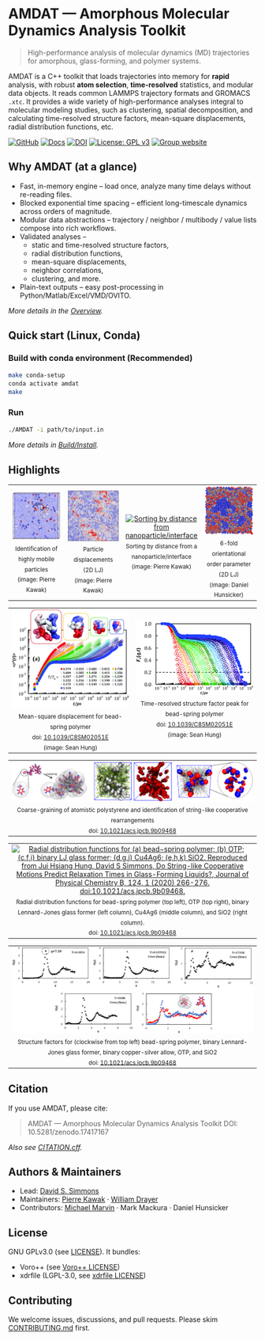 # AMDAT — Amorphous Molecular Dynamics Analysis Toolkit

> High-performance analysis of molecular dynamics (MD) trajectories for amorphous, glass-forming, and polymer systems.

AMDAT is a C++ toolkit that loads trajectories into memory for **rapid** analysis, with robust **atom selection**, **time-resolved** statistics, and modular data objects.
It reads common LAMMPS trajectory formats and GROMACS `.xtc`.
It provides a wide variety of high-performance analyses integral to molecular modeling studies, such as clustering, spatial decomposition, and calculating time-resolved structure factors, mean-square displacements, radial distribution functions, etc.

[![GitHub](https://img.shields.io/badge/GitHub-AMDAT-181717?logo=github&logoColor=white)](https://github.com/dssimmons-codes/AMDAT)
[![Docs](https://img.shields.io/badge/docs-website-blue)](https://dssimmons-codes.github.io/AMDAT/)
[![DOI](https://zenodo.org/badge/DOI/10.5281/zenodo.17417167.svg)](https://doi.org/10.5281/zenodo.17417167)
[![License: GPL v3](https://img.shields.io/badge/License-GPLv3-blue.svg)](LICENSE)
[![Group website](https://img.shields.io/badge/Group%20website-Simmons%20Research%20Group-4285F4?logo=google&logoColor=white)](https://sites.google.com/view/simmonsresearchgroup/software)

## Why AMDAT (at a glance)

* Fast, in-memory engine – load once, analyze many time delays without re-reading files.
* Blocked exponential time spacing – efficient long-timescale dynamics across orders of magnitude.
* Modular data abstractions – trajectory / neighbor / multibody / value lists compose into rich workflows.
* Validated analyses –
  * static and time-resolved structure factors,
  * radial distribution functions,
  * mean-square displacements,
  * neighbor correlations,
  * clustering, and more.
* Plain-text outputs – easy post-processing in Python/Matlab/Excel/VMD/OVITO.

*More details in the [Overview](Manual/overview.md).*

## Quick start (Linux, Conda)

### Build with conda environment (Recommended)
```bash
make conda-setup
conda activate amdat
make
```

### Run
```bash
./AMDAT -i path/to/input.in
```

*More details in [Build/Install](Manual/making_amdat.md).*

## Highlights

<table>
  <tr>
    <td align="center" width="25%">
      <a href="Manual/displacement_list.md">
        <img src="Manual/assets/highlights/mobile_particles.png" alt="Identification of highly mobile particles" width="100%">
      </a><br/>
      <sub>Identification of highly mobile particles<br/>(image: Pierre Kawak)</sub>
    </td>
    <td align="center" width="25%">
      <a href="Manual/displacement_list.md">
        <img src="Manual/assets/highlights/displacements_2d.png" alt="Particle displacements in 2D LJ" width="100%">
      </a><br/>
      <sub>Particle displacements (2D LJ)<br/>(image: Pierre Kawak)</sub>
    </td>
    <td align="center" width="25%">
      <a href="Manual/create_bin_list.md">
        <img src="Manual/assets/highlights/color_by_distance.png" alt="Sorting by distance from nanoparticle/interface" width="100%">
      </a><br/>
      <sub>Sorting by distance from a nanoparticle/interface<br/>(image: Pierre Kawak)</sub>
    </td>
    <td align="center" width="25%">
      <a href="Manual/n_fold.md">
        <img src="Manual/assets/highlights/2d_hexatic.png" alt="6-fold orientational order parameter in 2D LJ" width="100%">
      </a><br/>
      <sub>6-fold orientational order parameter (2D LJ)<br/>(image: Daniel Hunsicker)</sub>
    </td>
  </tr>
</table>

<table>
  <tr>
    <td align="center" width="50%">
      <a href="Manual/msd.md">
        <img src="Manual/assets/highlights/msd.jpg" alt="Mean-squre displacments for a bead-spring polymer (image by Sean Hung, adapted from  Hung, Patra, Meenakshisundaram, Mangalara, Simmons, Soft Matter, 15 (2019) 1223-1242. doi: 10.1039/C8SM02051E." width="100%">
      </a><br/>
      <sub>
        Mean-square displacement for bead-spring polymer<br/>
        doi: <a href="https://doi.org/10.1039/C8SM02051E">10.1039/C8SM02051E</a><br/>
        (image: Sean Hung)
      </sub>
    </td>
    <td align="center" width="50%">
      <a href="Manual/isfs.md">
        <img src="Manual/assets/highlights/isfs.gif" alt="Intermediate scattering functions for a bead-spring polymer (image by Sean Hung, adapted from  Hung, Patra, Meenakshisundaram, Mangalara, Simmons, Soft Matter, 15 (2019) 1223-1242. doi: 10.1039/C8SM02051E." width="100%">
      </a><br/>
      <sub>
        Time-resolved structure factor peak for bead-spring polymer<br/>
        doi: <a href="https://doi.org/10.1039/C8SM02051E">10.1039/C8SM02051E</a><br/>
        (image: Sean Hung)
      </sub>
    </td>
  </tr>
</table>

<table>
  <tr>
    <td align="center" width="100%">
      <a href="Manual/overview.md">
        <img src="Manual/assets/highlights/cg_map.png" alt="AMDAT-based post-simulation mapping of atomistic polystyrene repeat units to segmental center of mass calculations (left), and identificiation of string-like cooperative rearrangements (a la doi.org/10.1103/PhysRevLett.80.2338) (middle two), visualized across two timesteps (red and blue in right image).  Images by Sean Hung. Computed for simulations reported in Jui Hsiang Hung, David S Simmons, Do String-like Cooperative Motions Predict Relaxation Times in Glass-Forming Liquids?, Journal of Physical Chemistry B, 124, 1 (2020) 266-276. doi: 10.1021/acs.jpcb.9b09468." width="100%">
      </a><br/>
      <sub>
        Coarse-graining of atomistic polystyrene and identification of string-like cooperative rearrangements<br/>
        doi: <a href="https://doi.org/10.1021/acs.jpcb.9b09468">10.1021/acs.jpcb.9b09468</a>
      </sub>
    </td>
  </tr>
</table>

<table>
  <tr>
    <td align="center" width="100%">
      <a href="Manual/overview.md">
        <img src="Manual/assets/highlights/string_rdf.png" alt="Radial distribution functions for (a) bead−spring polymer; (b) OTP; (c,f,i) binary LJ glass former; (d,g,j) Cu4Ag6; (e,h,k) SiO2. Reproduced from Jui Hsiang Hung, David S Simmons, Do String-like Cooperative Motions Predict Relaxation Times in Glass-Forming Liquids?, Journal of Physical Chemistry B, 124, 1 (2020) 266-276. doi:10.1021/acs.jpcb.9b09468." width="100%">
      </a><br/>
      <sub>
        Radial distribution functions for bead-spring polymer (top left), OTP (top right), binary Lennard-Jones glass former (left column), Cu4Ag6 (middle column), and SiO2 (right column).<br/>
        doi: <a href="https://doi.org/10.1021/acs.jpcb.9b09468">10.1021/acs.jpcb.9b09468</a>
      </sub>
    </td>
  </tr>
</table>

<table>
  <tr>
    <td align="center" width="100%">
      <a href="Manual/overview.md">
        <img src="Manual/assets/highlights/struct.png" alt="Clockwise from top left, structure factors for Bead-spring polymer, binary Lennard Jones glass-former, binary copper-silver alloy, OTP (atomistic structure factor in red and ring-center-of mass structure factor in blue, see inset), and SiO2. Computed for simulations reported in Jui Hsiang Hung, David S Simmons, Do String-like Cooperative Motions Predict Relaxation Times in Glass-Forming Liquids?, Journal of Physical Chemistry B, 124, 1 (2020) 266-276. doi:10.1021/acs.jpcb.9b09468." width="100%">
      </a><br/>
      <sub>
        Structure factors for (clockwise from top left) bead-spring polymer, binary Lennard-Jones glass former, binary copper-silver allow, OTP, and SiO2<br/>
        doi: <a href="https://doi.org/10.1021/acs.jpcb.9b09468">10.1021/acs.jpcb.9b09468</a>
      </sub>
    </td>
  </tr>
</table>

## Citation

If you use AMDAT, please cite:
> AMDAT — Amorphous Molecular Dynamics Analysis Toolkit
> DOI: 10.5281/zenodo.17417167

*Also see [CITATION.cff](CITATION.cff).*

## Authors & Maintainers
* Lead: [David S. Simmons](https://github.com/dssimmons)
* Maintainers: [Pierre Kawak](https://github.com/pkawak) · [William Drayer](https://github.com/drayer587)
* Contributors: [Michael Marvin](https://github.com/magico13) · Mark Mackura · Daniel Hunsicker

## License
GNU GPLv3.0 (see [LICENSE](LICENSE)).
It bundles:
* Voro++ (see [Voro++ LICENSE](third_party/voro++-0.4.6/LICENSE))
* xdrfile (LGPL-3.0, see [xdrfile LICENSE](third_party/xdrfile-1.1b/COPYING))

## Contributing
We welcome issues, discussions, and pull requests.
Please skim [CONTRIBUTING.md](CONTRIBUTING.md) first.
